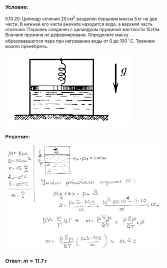 ###  Условие: 

$5.10.20.$ Цилиндр сечения $20 \,см^2$ разделен поршнем массы $5 \,кг$ на две части. В нижней его части вначале находится вода, а верхняя часть откачана. Поршень соединен с цилиндром пружиной жесткости $15 \,Н/м$. Вначале пружина не деформирована. Определите массу образовавшегося пара при нагревании воды от $0$ до $100 \,^{\circ}C$. Трением можно пренебречь. 

![К задаче $5.10.20$|407x230, 40%](../../img/5.10.20/5.10.20.png)

###  Решение: 

![|640x425, 67%](../../img/5.10.20/01.jpg) 

###  Ответ: $m = 11.7 \,г$ 
